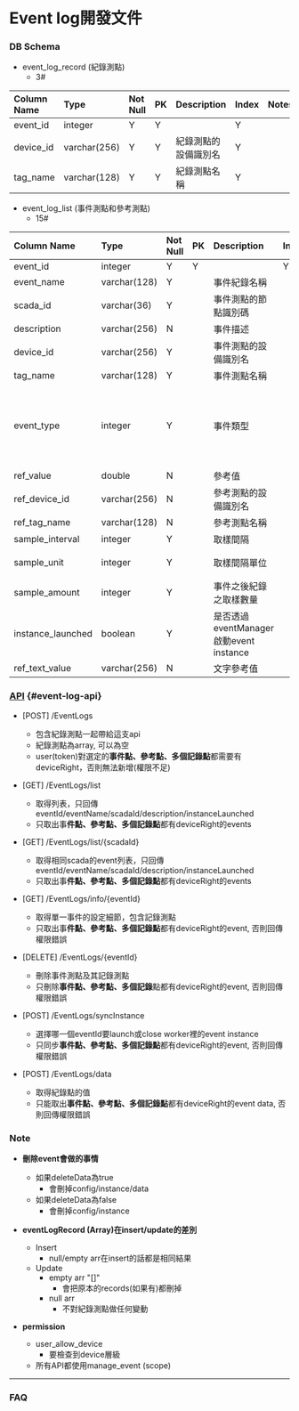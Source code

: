 # Event log開發文件

### DB Schema

* event\_log\_record \(紀錄測點\)
  * 3\#

| Column Name | Type | Not Null | PK | Description | Index | Notes |
| :--- | :--- | :--- | :--- | :--- | :--- | :--- |
| event\_id | integer | Y | Y |  | Y |  |
| device\_id | varchar\(256\) | Y | Y | 紀錄測點的設備識別名 | Y |  |
| tag\_name | varchar\(128\) | Y | Y | 紀錄測點名稱 | Y |  |

* event\_log\_list \(事件測點和參考測點\)
  * 15\#

| Column Name | Type | Not Null | PK | Description | Index | Notes |
| :--- | :--- | :--- | :--- | :--- | :--- | :--- |
| event\_id | integer | Y | Y |  | Y | AUTO\_INCREMENT |
| event\_name | varchar\(128\) | Y |  | 事件紀錄名稱 |  |  |
| scada\_id | varchar\(36\) | Y |  | 事件測點的節點識別碼 |  |  |
| description | varchar\(256\) | N |  | 事件描述 |  |  |
| device\_id | varchar\(256\) | Y |  | 事件測點的設備識別名 |  |  |
| tag\_name | varchar\(128\) | Y |  | 事件測點名稱 |  |  |
| event\_type | integer | Y |  | 事件類型 |  | {1:&gt;=參考值, 2:&lt;=參考值, 3:==參考值, 4:&gt;=參考測點, 5:&lt;=參考測點, 6:==參考測點, 7:依取樣間隔紀錄} |
| ref\_value | double | N |  | 參考值 |  |  |
| ref\_device\_id | varchar\(256\) | N |  | 參考測點的設備識別名 |  |  |
| ref\_tag\_name | varchar\(128\) | N |  | 參考測點名稱 |  |  |
| sample\_interval | integer | Y |  | 取樣間隔 |  |  |
| sample\_unit | integer | Y |  | 取樣間隔單位 |  | value: {1:秒, 2:分, 3:小時} |
| sample\_amount | integer | Y |  | 事件之後紀錄之取樣數量 |  | 值如果為0，代表「持續記錄」 |
| instance\_launched | boolean | Y |  | 是否透過eventManager啟動event instance |  | default:false |
| ref\_text\_value | varchar\(256\) | N |  | 文字參考值 |  |  |

### [API](#event-log-api) {#event-log-api}

* \[POST\] /EventLogs

  * 包含紀錄測點一起帶給這支api
  * 紀錄測點為array, 可以為空
  * user\(token\)對選定的**事件點、參考點、多個記錄點**都需要有deviceRight，否則無法新增\(權限不足\)

* \[GET\] /EventLogs/list

  * 取得列表，只回傳eventId/eventName/scadaId/description/instanceLaunched
  * 只取出事**件點、參考點、多個記錄點**都有deviceRight的events

* \[GET\] /EventLogs/list/{scadaId}

  * 取得相同scada的event列表，只回傳eventId/eventName/scadaId/description/instanceLaunched
  * 只取出事**件點、參考點、多個記錄點**都有deviceRight的events

* \[GET\] /EventLogs/info/{eventId}
  * 取得單一事件的設定細節，包含記錄測點
  * 只取出事**件點、參考點、多個記錄點**都有deviceRight的event, 否則回傳權限錯誤
* \[DELETE\] /EventLogs/{eventId}
  * 刪除事件測點及其記錄測點
  * 只刪除**事件點、參考點、多個記錄**點都有deviceRight的event, 否則回傳權限錯誤
* \[POST\] /EventLogs/syncInstance
  * 選擇哪一個eventId要launch或close worker裡的event instance
  * 只同步**事件點、參考點、多個記錄點**都有deviceRight的event, 否則回傳權限錯誤
* \[POST\] /EventLogs/data
  * 取得紀錄點的值
  * 只能取出**事件點、參考點、多個記錄點**都有deviceRight的event data, 否則回傳權限錯誤

### Note

* **刪除event會做的事情**

  * 如果deleteData為true
    * 會刪掉config/instance/data
  * 如果deleteData為false
    * 會刪掉config/instance

* **eventLogRecord \(Array\)在insert/update的差別**

  * Insert
    * null/empty arr在insert的話都是相同結果
  * Update
    * empty arr "\[\]"
      * 會把原本的records\(如果有\)都刪掉
    * null arr
      * 不對紀錄測點做任何變動

* **permission**

  * user\_allow\_device
    * 要檢查到device層級
  * 所有API都使用manage\_event \(scope\)

---

### FAQ



